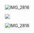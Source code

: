 ![IMG_2816](https://github.com/user-attachments/assets/aa9379e4-ead4-4323-a0ac-374a80e9cde5)



![](https://github.com/user-attachments/assets/e0a8c147-0ac1-4dd2-96d8-e7cebc89a612)

![IMG_2816](https://github.com/user-attachments/assets/aa9379e4-ead4-4323-a0ac-374a80e9cde5)
